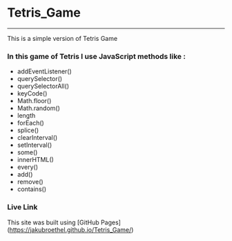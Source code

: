 # Tetris_Game

***

This is a simple version of Tetris Game 

### In this game of Tetris I use JavaScript methods like :

* addEventListener()
* querySelector()
* querySelectorAll()
* keyCode()
* Math.floor()
* Math.random()
* length
* forEach()
* splice()
* clearInterval()
* setInterval()
* some()
* innerHTML()
* every()
* add()
* remove()
* contains()

### Live Link

This site was built using [GitHub Pages] (https://jakubroethel.github.io/Tetris_Game/)